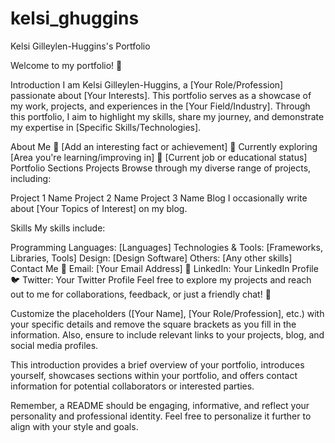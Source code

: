 # kelsi_ghuggins

Kelsi Gilleylen-Huggins's Portfolio


Welcome to my portfolio! 👋

Introduction
I am Kelsi Gilleylen-Huggins, a [Your Role/Profession] passionate about [Your Interests]. This portfolio serves as a showcase of my work, projects, and experiences in the [Your Field/Industry]. Through this portfolio, I aim to highlight my skills, share my journey, and demonstrate my expertise in [Specific Skills/Technologies].

About Me
🌟 [Add an interesting fact or achievement]
🌱 Currently exploring [Area you're learning/improving in]
💼 [Current job or educational status]
Portfolio Sections
Projects
Browse through my diverse range of projects, including:

Project 1 Name
Project 2 Name
Project 3 Name
Blog
I occasionally write about [Your Topics of Interest] on my blog.

Skills
My skills include:

Programming Languages: [Languages]
Technologies & Tools: [Frameworks, Libraries, Tools]
Design: [Design Software]
Others: [Any other skills]
Contact Me
📧 Email: [Your Email Address]
🔗 LinkedIn: Your LinkedIn Profile
🐦 Twitter: Your Twitter Profile
Feel free to explore my projects and reach out to me for collaborations, feedback, or just a friendly chat! 🚀

Customize the placeholders ([Your Name], [Your Role/Profession], etc.) with your specific details and remove the square brackets as you fill in the information. Also, ensure to include relevant links to your projects, blog, and social media profiles.

This introduction provides a brief overview of your portfolio, introduces yourself, showcases sections within your portfolio, and offers contact information for potential collaborators or interested parties.

Remember, a README should be engaging, informative, and reflect your personality and professional identity. Feel free to personalize it further to align with your style and goals.
